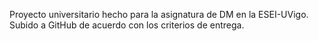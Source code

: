 Proyecto universitario hecho para la asignatura de DM en la ESEI-UVigo.
Subido a GitHub de acuerdo con los criterios de entrega.
